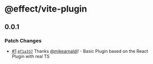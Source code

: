 # @effect/vite-plugin

## 0.0.1

### Patch Changes

- [#1](https://github.com/Effect-TS/vite-plugin/pull/1) [`4f1a337`](https://github.com/Effect-TS/vite-plugin/commit/4f1a3373f492379275100f9b962017b68a59573d) Thanks [@mikearnaldi](https://github.com/mikearnaldi)! - Basic Plugin based on the React Plugin with real TS
